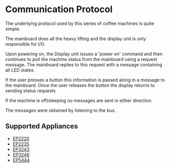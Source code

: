# Communication Protocol

The underlying protocol used by this series of coffee machines is quite simple.

The mainboard does all the heavy lifting and the display unit is only responsible for I/O.

Upon powering on, the Display unit issues a 'power on' command and then continues to poll the machine status from the mainboard using a request message. The mainboard replies to this request with a message containing all LED states.

If the user presses a button this information is passed along in a message to the mainboard. Once the user releases the button the display returns to sending status requests.

If the machine is off/sleeping no messages are sent in either direction.

The messages were obtained by listening to the bus.

## Supported Appliances

+ [EP2220](../2220/protocol.md)
+ [EP2235](../2235/protocol.md)
+ [EP3243](../3243/protocol.md)
+ [EP3246](../3246/protocol.md)
+ [EP5444](../5444/protocol.md)
